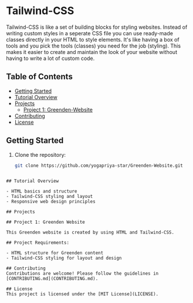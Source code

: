 # Tailwind-CSS

Tailwind-CSS is like a set of building blocks for styling websites. Instead of writing custom styles in a seperate CSS file you can use ready-made classes directly in your HTML to style elements. It's like having a box of tools and you pick the tools (classes) you need for the job (styling). This makes it easier to create and maintain the look of your website without having to write a lot of custom code.

## Table of Contents
- [Getting Started](#getting-started)
- [Tutorial Overview](#tutorial-overview)
- [Projects](#projects)
  - [Project 1: Greenden-Website](#project-1-greenden-website)
- [Contributing](#contributing)
- [License](#license)

## Getting Started

1. Clone the repository:
   ```bash
   git clone https://github.com/yogapriya-star/Greenden-Website.git
   
  ```

## Tutorial Overview

- HTML basics and structure
- Tailwind-CSS styling and layout
- Responsive web design principles

## Projects

## Project 1: Greenden Website

This Greenden website is created by using HTML and Tailwind-CSS.

## Project Requirements:

- HTML structure for Greenden content
- Tailwind-CSS styling for layout and design

## Contributing
Contributions are welcome! Please follow the guidelines in [CONTRIBUTING.md](CONTRIBUTING.md).

## License
This project is licensed under the [MIT License](LICENSE).
